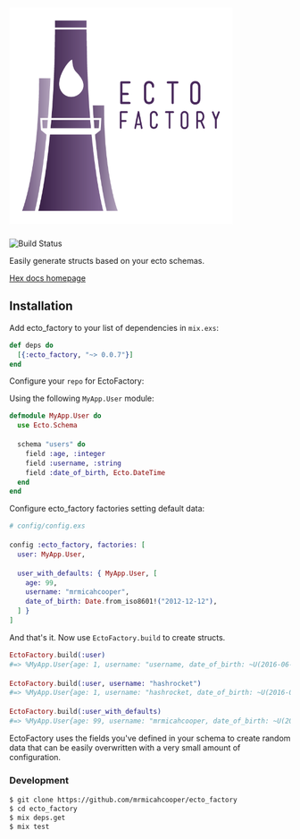 <h1>
<img width="400" src="/logos/ectofactory_logo_text.png"/>
</h1>
<img src="https://travis-ci.org/mrmicahcooper/ecto_factory.svg?branch=master" alt="Build Status">


Easily generate structs based on your ecto schemas.

[Hex docs homepage](https://hexdocs.pm/ecto_factory/api-reference.html)

## Installation

Add ecto_factory to your list of dependencies in `mix.exs`:

```elixir
def deps do
  [{:ecto_factory, "~> 0.0.7"}]
end
```

Configure your `repo` for EctoFactory:

Using the following `MyApp.User` module:

```elixir
defmodule MyApp.User do
  use Ecto.Schema

  schema "users" do
    field :age, :integer
    field :username, :string
    field :date_of_birth, Ecto.DateTime
  end
end

```

Configure ecto_factory factories setting default data:

```elixir
# config/config.exs

config :ecto_factory, factories: [
  user: MyApp.User,

  user_with_defaults: { MyApp.User, [
    age: 99,
    username: "mrmicahcooper",
    date_of_birth: Date.from_iso8601!("2012-12-12"),
  ] }
]
```

And that's it. Now use `EctoFactory.build` to create structs.

```elixir
EctoFactory.build(:user) 
#=> %MyApp.User{age: 1, username: "username, date_of_birth: ~U(2016-06-14T17:03:22Z)

EctoFactory.build(:user, username: "hashrocket")
#=> %MyApp.User{age: 1, username: "hashrocket, date_of_birth: ~U(2016-06-14T17:03:22Z) }

EctoFactory.build(:user_with_defaults)
#=> %MyApp.User{age: 99, username: "mrmicahcooper, date_of_birth: ~U(2012-12-12T00:00:00Z>}

```

EctoFactory uses the fields you've defined in your schema to create random data that can be easily overwritten with a very small amount of configuration.

### Development

```
$ git clone https://github.com/mrmicahcooper/ecto_factory
$ cd ecto_factory
$ mix deps.get
$ mix test
```
